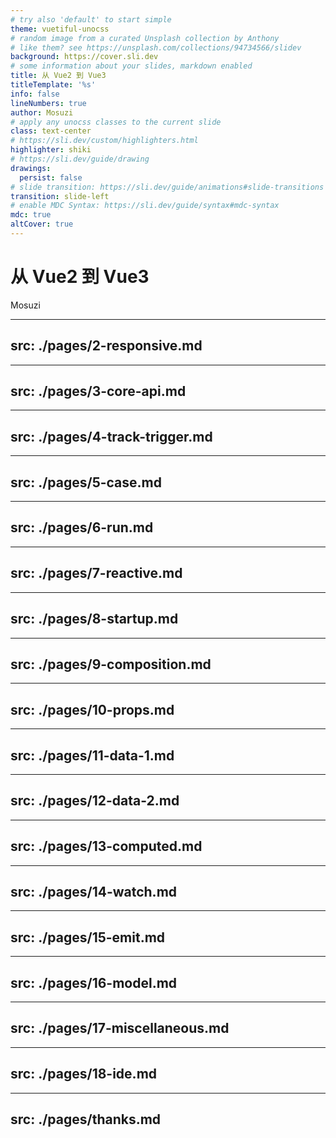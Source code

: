 ```yaml
---
# try also 'default' to start simple
theme: vuetiful-unocss
# random image from a curated Unsplash collection by Anthony
# like them? see https://unsplash.com/collections/94734566/slidev
background: https://cover.sli.dev
# some information about your slides, markdown enabled
title: 从 Vue2 到 Vue3
titleTemplate: '%s'
info: false
lineNumbers: true
author: Mosuzi
# apply any unocss classes to the current slide
class: text-center
# https://sli.dev/custom/highlighters.html
highlighter: shiki
# https://sli.dev/guide/drawing
drawings:
  persist: false
# slide transition: https://sli.dev/guide/animations#slide-transitions
transition: slide-left
# enable MDC Syntax: https://sli.dev/guide/syntax#mdc-syntax
mdc: true
altCover: true
---
```


# 从 Vue2 到 Vue3

<!-- Presentation slides for developers -->
Mosuzi

<!-- <div class="pt-12">
  <span @click="$slidev.nav.next" class="px-2 py-1 rounded cursor-pointer" hover="bg-white bg-opacity-10">
    Press Space for next page <carbon:arrow-right class="inline"/>
  </span>
</div> -->

<div class="abs-br m-6 flex gap-2">
  <a href="https://github.com/mosuzi/vue3-slidev" target="_blank" alt="GitHub" title="Open in GitHub"
    class="text-xl slidev-icon-btn opacity-50 !border-none !hover:text-white">
    <carbon-logo-github />
  </a>
</div>

---
src: ./pages/2-responsive.md
---
---
src: ./pages/3-core-api.md
---
---
src: ./pages/4-track-trigger.md
---
---
src: ./pages/5-case.md
---
---
src: ./pages/6-run.md
---
---
src: ./pages/7-reactive.md
---
---
src: ./pages/8-startup.md
---
---
src: ./pages/9-composition.md
---
---
src: ./pages/10-props.md
---
---
src: ./pages/11-data-1.md
---
---
src: ./pages/12-data-2.md
---
---
src: ./pages/13-computed.md
---
---
src: ./pages/14-watch.md
---
---
src: ./pages/15-emit.md
---
---
src: ./pages/16-model.md
---
---
src: ./pages/17-miscellaneous.md
---
---
src: ./pages/18-ide.md
---
---
src: ./pages/thanks.md
---
